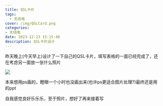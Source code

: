 ```yaml
---
title: QSL卡片
tags:
  - 无线电
cover: /img/QSLCard.png
categories:
- 无线电
date: 2023-12-23 15:15:40
description: QSL卡片设计
---
```

昨天晚上(今天早上)设计了一下自己的QSL卡片，填写表格的一面已经完成了，还在考虑另一面放一张什么照片

![](QSLCard.png)

本来想用ps画的，瞪眼一个小时也没画出来(也许ps更适合图片处理?)最终还是用的ppt

自我感觉良好乐乐乐，至于照片，想好了再来接着写
